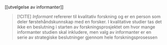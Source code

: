 [[utvelgelse av informanter]]

>[!CITE] _Informant_ refererer til kvalitativ forskning og er en person som deler førstehåndskunnskap med en forsker. I kvalitative studier tas det ikke en beslutning i starten av forskningsprosjektet om hvor mange informanter studien skal inkludere, men valg av informanter er en serie av strategiske beslutninger gjennom hele forskningsprosessen
>




